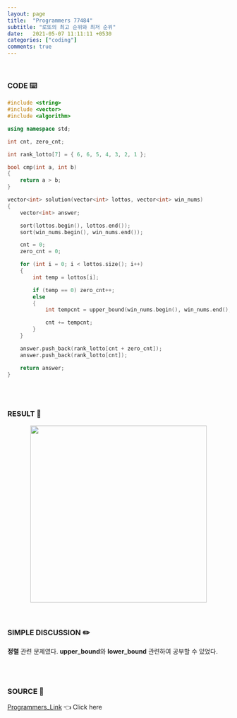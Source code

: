 ```yaml
---
layout: page
title:  "Programmers 77484"
subtitle: "로또의 최고 순위와 최저 순위"
date:   2021-05-07 11:11:11 +0530
categories: ["coding"]
comments: true
---
```


<br>

### CODE ⌨️

```c++
#include <string>
#include <vector>
#include <algorithm>

using namespace std;

int cnt, zero_cnt;

int rank_lotto[7] = { 6, 6, 5, 4, 3, 2, 1 };

bool cmp(int a, int b)
{
	return a > b;
}

vector<int> solution(vector<int> lottos, vector<int> win_nums)
{
	vector<int> answer;

	sort(lottos.begin(), lottos.end());
	sort(win_nums.begin(), win_nums.end());

	cnt = 0;
	zero_cnt = 0;

	for (int i = 0; i < lottos.size(); i++)
	{
		int temp = lottos[i];

		if (temp == 0) zero_cnt++;
		else
		{
			int tempcnt = upper_bound(win_nums.begin(), win_nums.end(), temp) - lower_bound(win_nums.begin(), win_nums.end(), temp);

			cnt += tempcnt;
		}
	}

	answer.push_back(rank_lotto[cnt + zero_cnt]);
	answer.push_back(rank_lotto[cnt]);

	return answer;
}
```  

<br>
<br>

### RESULT 💛

<img src="{{ '/assets/programmers/p77484r.jpg' }}" style="width: 400px; height: auto; margin-left: auto; margin-right: auto; display: block;">  

<br>
<br>

### SIMPLE DISCUSSION ✏️

**정렬** 관련 문제였다. **upper_bound**와 **lower_bound** 관련하여 공부할 수 있었다.  

<br>
<br>

### SOURCE 💎

[Programmers_Link][link] 👈 Click here  

<br>

<script src="https://utteranc.es/client.js"
        repo="DCherish/DCherish.github.io"
        issue-term="pathname"
        theme="boxy-light"
        crossorigin="anonymous"
        async>
</script>

[link]: https://programmers.co.kr/learn/courses/30/lessons/77484